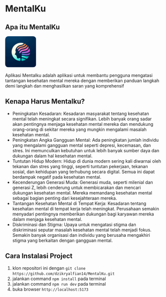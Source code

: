 # MentalKu

## Apa itu MentalKu

<img src="public/logo-1.png" width="100" style="border-radius: 10px;">

Aplikasi Mentalku adalah aplikasi untuk membantu pengguna mengatasi tantangan kesehatan mental mereka dengan memberikan panduan langkah demi langkah dan menghasilkan saran yang komprehensif

## Kenapa Harus Mentalku?

- Peningkatan Kesadaran: Kesadaran masyarakat tentang kesehatan mental telah meningkat secara signifikan. Lebih banyak orang sadar akan pentingnya menjaga kesehatan mental mereka dan mendukung orang-orang di sekitar mereka yang mungkin mengalami masalah kesehatan mental.
- Peningkatan Angka Gangguan Mental: Ada peningkatan jumlah individu yang mengalami gangguan mental seperti depresi, kecemasan, dan stres. Ini memunculkan kebutuhan untuk lebih banyak sumber daya dan dukungan dalam hal kesehatan mental.
- Tuntutan Hidup Modern: Hidup di dunia modern sering kali diwarnai oleh tekanan dan stres yang tinggi, seperti tuntutan pekerjaan, tekanan sosial, dan kehidupan yang terhubung secara digital. Semua ini dapat berdampak negatif pada kesehatan mental.
- Kecenderungan Generasi Muda: Generasi muda, seperti milenial dan generasi Z, lebih cenderung untuk membicarakan dan mencari dukungan kesehatan mental. Mereka memandang kesehatan mental sebagai bagian penting dari kesejahteraan mereka.
- Tantangan Kesehatan Mental di Tempat Kerja: Kesadaran tentang kesehatan mental di tempat kerja telah meningkat. Perusahaan semakin menyadari pentingnya memberikan dukungan bagi karyawan mereka dalam menjaga kesehatan mental.
- Diskriminasi dan Stigma: Upaya untuk mengatasi stigma dan diskriminasi seputar masalah kesehatan mental telah menjadi fokus. Semakin banyak organisasi dan individu yang berusaha mengakhiri stigma yang berkaitan dengan gangguan mental.

## Cara Instalasi Project

1. klon repositori ini dengan `git clone https://github.com/dzikryalfian14/MentalKu.git`
2. jalankan command `npm install` pada terminal
3. jalankan command `npm run dev` pada terminal
4. buka browser `http://localhost:5173`
